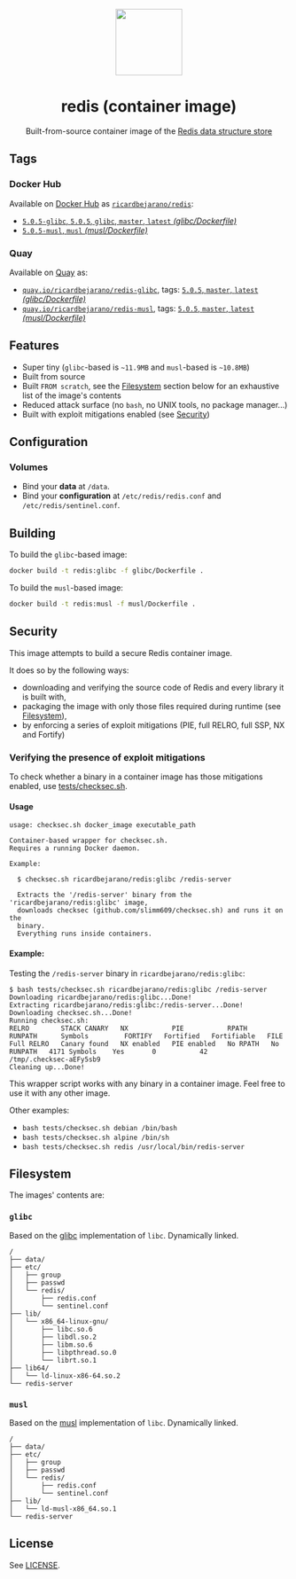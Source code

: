 <p align=center><img src=https://emojipedia-us.s3.dualstack.us-west-1.amazonaws.com/thumbs/160/apple/198/balloon_1f388.png width=120px></p>
<h1 align=center>redis (container image)</h1>
<p align=center>Built-from-source container image of the <a href=https://redis.io>Redis data structure store</a></p>


## Tags

### Docker Hub

Available on [Docker Hub](https://hub.docker.com) as [`ricardbejarano/redis`](https://hub.docker.com/r/ricardbejarano/redis):

- [`5.0.5-glibc`, `5.0.5`, `glibc`, `master`, `latest` *(glibc/Dockerfile)*](https://github.com/ricardbejarano/redis/blob/master/glibc/Dockerfile)
- [`5.0.5-musl`, `musl` *(musl/Dockerfile)*](https://github.com/ricardbejarano/redis/blob/master/musl/Dockerfile)

### Quay

Available on [Quay](https://quay.io) as:

- [`quay.io/ricardbejarano/redis-glibc`](https://quay.io/repository/ricardbejarano/redis-glibc), tags: [`5.0.5`, `master`, `latest` *(glibc/Dockerfile)*](https://github.com/ricardbejarano/redis/blob/master/glibc/Dockerfile)
- [`quay.io/ricardbejarano/redis-musl`](https://quay.io/repository/ricardbejarano/redis-musl), tags: [`5.0.5`, `master`, `latest` *(musl/Dockerfile)*](https://github.com/ricardbejarano/redis/blob/master/musl/Dockerfile)


## Features

* Super tiny (`glibc`-based is `~11.9MB` and `musl`-based is `~10.8MB`)
* Built from source
* Built `FROM scratch`, see the [Filesystem](#filesystem) section below for an exhaustive list of the image's contents
* Reduced attack surface (no `bash`, no UNIX tools, no package manager...)
* Built with exploit mitigations enabled (see [Security](#security))


## Configuration

### Volumes

- Bind your **data** at `/data`.
- Bind your **configuration** at `/etc/redis/redis.conf` and `/etc/redis/sentinel.conf`.


## Building

To build the `glibc`-based image:

```bash
docker build -t redis:glibc -f glibc/Dockerfile .
```

To build the `musl`-based image:

```bash
docker build -t redis:musl -f musl/Dockerfile .
```


## Security

This image attempts to build a secure Redis container image.

It does so by the following ways:

- downloading and verifying the source code of Redis and every library it is built with,
- packaging the image with only those files required during runtime (see [Filesystem](#filesystem)),
- by enforcing a series of exploit mitigations (PIE, full RELRO, full SSP, NX and Fortify)

### Verifying the presence of exploit mitigations

To check whether a binary in a container image has those mitigations enabled, use [tests/checksec.sh](https://github.com/ricardbejarano/redis/blob/master/tests/checksec.sh).

#### Usage

```
usage: checksec.sh docker_image executable_path

Container-based wrapper for checksec.sh.
Requires a running Docker daemon.

Example:

  $ checksec.sh ricardbejarano/redis:glibc /redis-server

  Extracts the '/redis-server' binary from the 'ricardbejarano/redis:glibc' image,
  downloads checksec (github.com/slimm609/checksec.sh) and runs it on the
  binary.
  Everything runs inside containers.
```

#### Example:

Testing the `/redis-server` binary in `ricardbejarano/redis:glibc`:

```
$ bash tests/checksec.sh ricardbejarano/redis:glibc /redis-server
Downloading ricardbejarano/redis:glibc...Done!
Extracting ricardbejarano/redis:glibc:/redis-server...Done!
Downloading checksec.sh...Done!
Running checksec.sh:
RELRO        STACK CANARY   NX           PIE           RPATH      RUNPATH      Symbols         FORTIFY   Fortified   Fortifiable   FILE
Full RELRO   Canary found   NX enabled   PIE enabled   No RPATH   No RUNPATH   4171 Symbols    Yes       0           42            /tmp/.checksec-aEFy5sb9
Cleaning up...Done!
```

This wrapper script works with any binary in a container image. Feel free to use it with any other image.

Other examples:

- `bash tests/checksec.sh debian /bin/bash`
- `bash tests/checksec.sh alpine /bin/sh`
- `bash tests/checksec.sh redis /usr/local/bin/redis-server`


## Filesystem

The images' contents are:

### `glibc`

Based on the [glibc](https://www.gnu.org/software/libc/) implementation of `libc`. Dynamically linked.

```
/
├── data/
├── etc/
│   ├── group
│   ├── passwd
│   └── redis/
│       ├── redis.conf
│       └── sentinel.conf
├── lib/
│   └── x86_64-linux-gnu/
│       ├── libc.so.6
│       ├── libdl.so.2
│       ├── libm.so.6
│       ├── libpthread.so.0
│       └── librt.so.1
├── lib64/
│   └── ld-linux-x86-64.so.2
└── redis-server
```

### `musl`

Based on the [musl](https://www.musl-libc.org/) implementation of `libc`. Dynamically linked.

```
/
├── data/
├── etc/
│   ├── group
│   ├── passwd
│   └── redis/
│       ├── redis.conf
│       └── sentinel.conf
├── lib/
│   └── ld-musl-x86_64.so.1
└── redis-server
```


## License

See [LICENSE](https://github.com/ricardbejarano/redis/blob/master/LICENSE).

